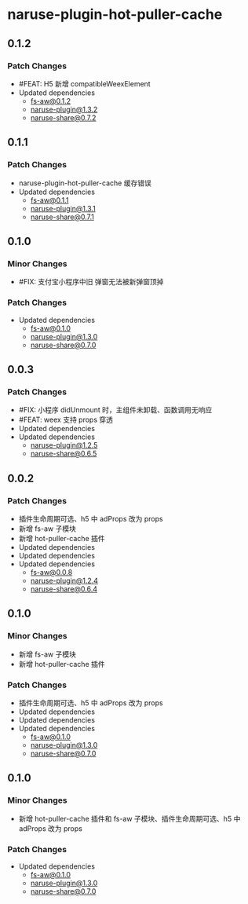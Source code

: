 # naruse-plugin-hot-puller-cache

## 0.1.2

### Patch Changes

- #FEAT: H5 新增 compatibleWeexElement
- Updated dependencies
  - fs-aw@0.1.2
  - naruse-plugin@1.3.2
  - naruse-share@0.7.2

## 0.1.1

### Patch Changes

- naruse-plugin-hot-puller-cache 缓存错误
- Updated dependencies
  - fs-aw@0.1.1
  - naruse-plugin@1.3.1
  - naruse-share@0.7.1

## 0.1.0

### Minor Changes

- #FIX: 支付宝小程序中旧 弹窗无法被新弹窗顶掉

### Patch Changes

- Updated dependencies
  - fs-aw@0.1.0
  - naruse-plugin@1.3.0
  - naruse-share@0.7.0

## 0.0.3

### Patch Changes

- #FIX: 小程序 didUnmount 时，主组件未卸载、函数调用无响应
- #FEAT: weex 支持 props 穿透
- Updated dependencies
- Updated dependencies
  - naruse-plugin@1.2.5
  - naruse-share@0.6.5

## 0.0.2

### Patch Changes

- 插件生命周期可选、h5 中 adProps 改为 props
- 新增 fs-aw 子模块
- 新增 hot-puller-cache 插件
- Updated dependencies
- Updated dependencies
- Updated dependencies
  - fs-aw@0.0.8
  - naruse-plugin@1.2.4
  - naruse-share@0.6.4

## 0.1.0

### Minor Changes

- 新增 fs-aw 子模块
- 新增 hot-puller-cache 插件

### Patch Changes

- 插件生命周期可选、h5 中 adProps 改为 props
- Updated dependencies
- Updated dependencies
- Updated dependencies
  - fs-aw@0.1.0
  - naruse-plugin@1.3.0
  - naruse-share@0.7.0

## 0.1.0

### Minor Changes

- 新增 hot-puller-cache 插件和 fs-aw 子模块、插件生命周期可选、h5 中 adProps 改为 props

### Patch Changes

- Updated dependencies
  - fs-aw@0.1.0
  - naruse-plugin@1.3.0
  - naruse-share@0.7.0
